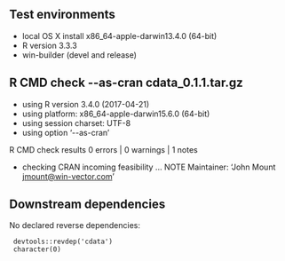 
## Test environments

* local OS X install x86_64-apple-darwin13.4.0 (64-bit)
* R version 3.3.3
* win-builder (devel and release)

## R CMD check --as-cran cdata_0.1.1.tar.gz 

* using R version 3.4.0 (2017-04-21)
* using platform: x86_64-apple-darwin15.6.0 (64-bit)
* using session charset: UTF-8
* using option ‘--as-cran’

R CMD check results
0 errors | 0 warnings | 1 notes

* checking CRAN incoming feasibility ... NOTE
Maintainer: ‘John Mount <jmount@win-vector.com>’

## Downstream dependencies

No declared reverse dependencies:

     devtools::revdep('cdata')
     character(0)
